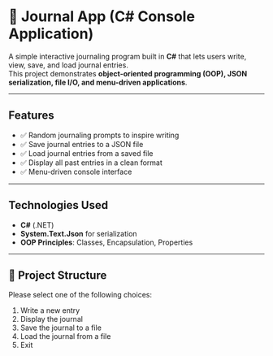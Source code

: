 # 📔 Journal App (C# Console Application)

A simple interactive journaling program built in **C#** that lets users write, view, save, and load journal entries.  
This project demonstrates **object-oriented programming (OOP), JSON serialization, file I/O, and menu-driven applications**.

---

## Features
- ✅ Random journaling prompts to inspire writing  
- ✅ Save journal entries to a JSON file  
- ✅ Load journal entries from a saved file  
- ✅ Display all past entries in a clean format  
- ✅ Menu-driven console interface  

---

##  Technologies Used
- **C#** (.NET)  
- **System.Text.Json** for serialization  
- **OOP Principles**: Classes, Encapsulation, Properties  

---

## 📂 Project Structure
Please select one of the following choices:
1. Write a new entry
2. Display the journal
3. Save the journal to a file
4. Load the journal from a file
5. Exit
